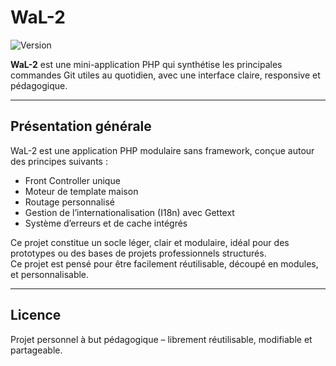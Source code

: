 # WaL-2

![Version](https://img.shields.io/badge/version-1.0.0-blue)

**WaL-2** est une mini-application PHP qui synthétise les principales commandes Git utiles au quotidien, avec une interface claire, responsive et pédagogique.

---

## Présentation générale

WaL-2 est une application PHP modulaire sans framework, conçue autour des principes suivants :

- Front Controller unique  
- Moteur de template maison  
- Routage personnalisé  
- Gestion de l’internationalisation (I18n) avec Gettext  
- Système d’erreurs et de cache intégrés  

Ce projet constitue un socle léger, clair et modulaire, idéal pour des prototypes ou des bases de projets professionnels structurés.  
Ce projet est pensé pour être facilement réutilisable, découpé en modules, et personnalisable.

---

## Licence

Projet personnel à but pédagogique – librement réutilisable, modifiable et partageable.
